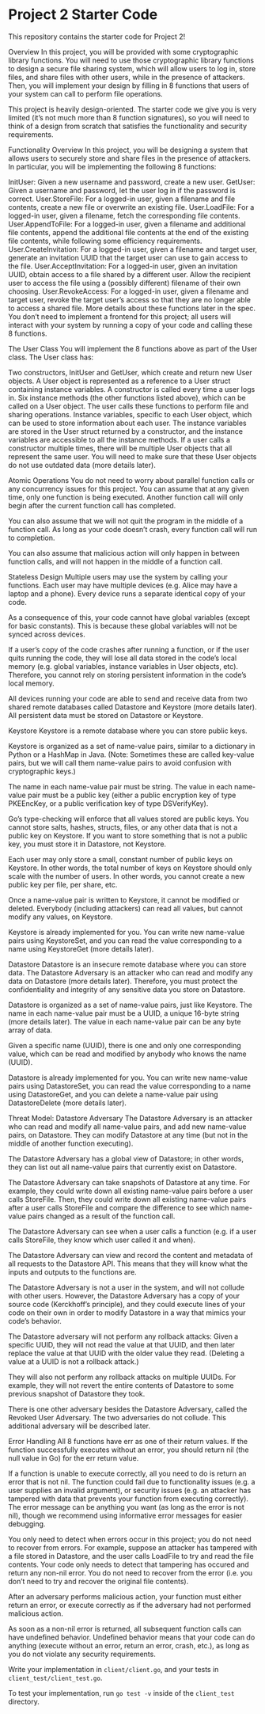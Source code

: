 # Project 2 Starter Code

This repository contains the starter code for Project 2!

Overview
In this project, you will be provided with some cryptographic library functions. You will need to use those cryptographic library functions to design a secure file sharing system, which will allow users to log in, store files, and share files with other users, while in the presence of attackers. Then, you will implement your design by filling in 8 functions that users of your system can call to perform file operations.

This project is heavily design-oriented. The starter code we give you is very limited (it’s not much more than 8 function signatures), so you will need to think of a design from scratch that satisfies the functionality and security requirements.

Functionality Overview
In this project, you will be designing a system that allows users to securely store and share files in the presence of attackers. In particular, you will be implementing the following 8 functions:

InitUser: Given a new username and password, create a new user.
GetUser: Given a username and password, let the user log in if the password is correct.
User.StoreFile: For a logged-in user, given a filename and file contents, create a new file or overwrite an existing file.
User.LoadFile: For a logged-in user, given a filename, fetch the corresponding file contents.
User.AppendToFile: For a logged-in user, given a filename and additional file contents, append the additional file contents at the end of the existing file contents, while following some efficiency requirements.
User.CreateInvitation: For a logged-in user, given a filename and target user, generate an invitation UUID that the target user can use to gain access to the file.
User.AcceptInvitation: For a logged-in user, given an invitation UUID, obtain access to a file shared by a different user. Allow the recipient user to access the file using a (possibly different) filename of their own choosing.
User.RevokeAccess: For a logged-in user, given a filename and target user, revoke the target user’s access so that they are no longer able to access a shared file.
More details about these functions later in the spec. You don’t need to implement a frontend for this project; all users will interact with your system by running a copy of your code and calling these 8 functions.

The User Class
You will implement the 8 functions above as part of the User class. The User class has:

Two constructors, InitUser and GetUser, which create and return new User objects. A User object is represented as a reference to a User struct containing instance variables. A constructor is called every time a user logs in.
Six instance methods (the other functions listed above), which can be called on a User object. The user calls these functions to perform file and sharing operations.
Instance variables, specific to each User object, which can be used to store information about each user. The instance variables are stored in the User struct returned by a constructor, and the instance variables are accessible to all the instance methods.
If a user calls a constructor multiple times, there will be multiple User objects that all represent the same user. You will need to make sure that these User objects do not use outdated data (more details later).

Atomic Operations
You do not need to worry about parallel function calls or any concurrency issues for this project. You can assume that at any given time, only one function is being executed. Another function call will only begin after the current function call has completed.

You can also assume that we will not quit the program in the middle of a function call. As long as your code doesn’t crash, every function call will run to completion.

You can also assume that malicious action will only happen in between function calls, and will not happen in the middle of a function call.

Stateless Design
Multiple users may use the system by calling your functions. Each user may have multiple devices (e.g. Alice may have a laptop and a phone). Every device runs a separate identical copy of your code.

As a consequence of this, your code cannot have global variables (except for basic constants). This is because these global variables will not be synced across devices.

If a user’s copy of the code crashes after running a function, or if the user quits running the code, they will lose all data stored in the code’s local memory (e.g. global variables, instance variables in User objects, etc). Therefore, you cannot rely on storing persistent information in the code’s local memory.

All devices running your code are able to send and receive data from two shared remote databases called Datastore and Keystore (more details later). All persistent data must be stored on Datastore or Keystore.

Keystore
Keystore is a remote database where you can store public keys.

Keystore is organized as a set of name-value pairs, similar to a dictionary in Python or a HashMap in Java. (Note: Sometimes these are called key-value pairs, but we will call them name-value pairs to avoid confusion with cryptographic keys.)

The name in each name-value pair must be string. The value in each name-value pair must be a public key (either a public encryption key of type PKEEncKey, or a public verification key of type DSVerifyKey).

Go’s type-checking will enforce that all values stored are public keys. You cannot store salts, hashes, structs, files, or any other data that is not a public key on Keystore. If you want to store something that is not a public key, you must store it in Datastore, not Keystore.

Each user may only store a small, constant number of public keys on Keystore. In other words, the total number of keys on Keystore should only scale with the number of users. In other words, you cannot create a new public key per file, per share, etc.

Once a name-value pair is written to Keystore, it cannot be modified or deleted. Everybody (including attackers) can read all values, but cannot modify any values, on Keystore.

Keystore is already implemented for you. You can write new name-value pairs using KeystoreSet, and you can read the value corresponding to a name using KeystoreGet (more details later).

Datastore
Datastore is an insecure remote database where you can store data. The Datastore Adversary is an attacker who can read and modify any data on Datastore (more details later). Therefore, you must protect the confidentiality and integrity of any sensitive data you store on Datastore.

Datastore is organized as a set of name-value pairs, just like Keystore. The name in each name-value pair must be a UUID, a unique 16-byte string (more details later). The value in each name-value pair can be any byte array of data.

Given a specific name (UUID), there is one and only one corresponding value, which can be read and modified by anybody who knows the name (UUID).

Datastore is already implemented for you. You can write new name-value pairs using DatastoreSet, you can read the value corresponding to a name using DatastoreGet, and you can delete a name-value pair using DatastoreDelete (more details later).

Threat Model: Datastore Adversary
The Datastore Adversary is an attacker who can read and modify all name-value pairs, and add new name-value pairs, on Datastore. They can modify Datastore at any time (but not in the middle of another function executing).

The Datastore Adversary has a global view of Datastore; in other words, they can list out all name-value pairs that currently exist on Datastore.

The Datastore Adversary can take snapshots of Datastore at any time. For example, they could write down all existing name-value pairs before a user calls StoreFile. Then, they could write down all existing name-value pairs after a user calls StoreFile and compare the difference to see which name-value pairs changed as a result of the function call.

The Datastore Adversary can see when a user calls a function (e.g. if a user calls StoreFile, they know which user called it and when).

The Datastore Adversary can view and record the content and metadata of all requests to the Datastore API. This means that they will know what the inputs and outputs to the functions are.

The Datastore Adversary is not a user in the system, and will not collude with other users. However, the Datastore Adversary has a copy of your source code (Kerckhoff’s principle), and they could execute lines of your code on their own in order to modify Datastore in a way that mimics your code’s behavior.

The Datastore adversary will not perform any rollback attacks: Given a specific UUID, they will not read the value at that UUID, and then later replace the value at that UUID with the older value they read. (Deleting a value at a UUID is not a rollback attack.)

They will also not perform any rollback attacks on multiple UUIDs. For example, they will not revert the entire contents of Datastore to some previous snapshot of Datastore they took.

There is one other adversary besides the Datastore Adversary, called the Revoked User Adversary. The two adversaries do not collude. This additional adversary will be described later.

Error Handling
All 8 functions have err as one of their return values. If the function successfully executes without an error, you should return nil (the null value in Go) for the err return value.

If a function is unable to execute correctly, all you need to do is return an error that is not nil. The function could fail due to functionality issues (e.g. a user supplies an invalid argument), or security issues (e.g. an attacker has tampered with data that prevents your function from executing correctly). The error message can be anything you want (as long as the error is not nil), though we recommend using informative error messages for easier debugging.

You only need to detect when errors occur in this project; you do not need to recover from errors. For example, suppose an attacker has tampered with a file stored in Datastore, and the user calls LoadFile to try and read the file contents. Your code only needs to detect that tampering has occured and return any non-nil error. You do not need to recover from the error (i.e. you don’t need to try and recover the original file contents).

After an adversary performs malicious action, your function must either return an error, or execute correctly as if the adversary had not performed malicious action.

As soon as a non-nil error is returned, all subsequent function calls can have undefined behavior. Undefined behavior means that your code can do anything (execute without an error, return an error, crash, etc.), as long as you do not violate any security requirements.

Write your implementation in `client/client.go`, and your tests in `client_test/client_test.go`.

To test your implementation, run `go test -v` inside of the `client_test` directory.
